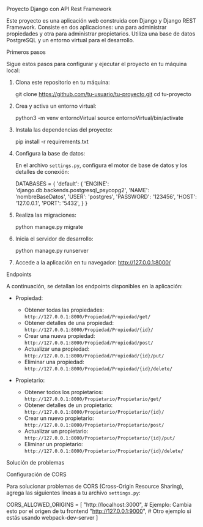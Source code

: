 Proyecto Django con API Rest Framework

Este proyecto es una aplicación web construida con Django y Django REST Framework. Consiste en dos aplicaciones: una para administrar propiedades y otra para administrar propietarios. Utiliza una base de datos PostgreSQL y un entorno virtual para el desarrollo.

Primeros pasos

Sigue estos pasos para configurar y ejecutar el proyecto en tu máquina local:

1. Clona este repositorio en tu máquina:

   git clone https://github.com/tu-usuario/tu-proyecto.git
   cd tu-proyecto

2. Crea y activa un entorno virtual:

   python3 -m venv entornoVirtual
   source entornoVirtual/bin/activate

3. Instala las dependencias del proyecto:

   pip install -r requirements.txt

4. Configura la base de datos:
   
   En el archivo `settings.py`, configura el motor de base de datos y los detalles de conexión:

   DATABASES = {
       'default': {
           'ENGINE': 'django.db.backends.postgresql_psycopg2',
           'NAME': 'nombreBaseDatos',
           'USER': 'postgres',
           'PASSWORD': '123456',
           'HOST': '127.0.0.1',
           'PORT': '5432',
       }
   }

5. Realiza las migraciones:

   python manage.py migrate

6. Inicia el servidor de desarrollo:

   python manage.py runserver

7. Accede a la aplicación en tu navegador: http://127.0.0.1:8000/

Endpoints

A continuación, se detallan los endpoints disponibles en la aplicación:

- Propiedad:
  - Obtener todas las propiedades: `http://127.0.0.1:8000/Propiedad/Propiedad/get/`
  - Obtener detalles de una propiedad: `http://127.0.0.1:8000/Propiedad/Propiedad/{id}/`
  - Crear una nueva propiedad: `http://127.0.0.1:8000/Propiedad/Propiedad/post/`
  - Actualizar una propiedad: `http://127.0.0.1:8000/Propiedad/Propiedad/{id}/put/`
  - Eliminar una propiedad: `http://127.0.0.1:8000/Propiedad/Propiedad/{id}/delete/`

- Propietario:
  - Obtener todos los propietarios: `http://127.0.0.1:8000/Propietario/Propietario/get/`
  - Obtener detalles de un propietario: `http://127.0.0.1:8000/Propietario/Propietario/{id}/`
  - Crear un nuevo propietario: `http://127.0.0.1:8000/Propietario/Propietario/post/`
  - Actualizar un propietario: `http://127.0.0.1:8000/Propietario/Propietario/{id}/put/`
  - Eliminar un propietario: `http://127.0.0.1:8000/Propietario/Propietario/{id}/delete/`

Solución de problemas

Configuración de CORS

Para solucionar problemas de CORS (Cross-Origin Resource Sharing), agrega las siguientes líneas a tu archivo `settings.py`:

CORS_ALLOWED_ORIGINS = [
    "http://localhost:3000",  # Ejemplo: Cambia esto por el origen de tu frontend
    "http://127.0.0.1:9000",  # Otro ejemplo si estás usando webpack-dev-server
]

